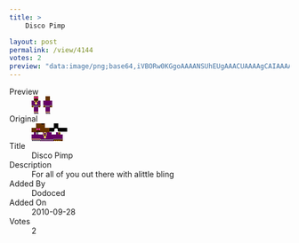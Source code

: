 ```yaml
---
title: >
    Disco Pimp

layout: post
permalink: /view/4144
votes: 2
preview: "data:image/png;base64,iVBORw0KGgoAAAANSUhEUgAAACUAAAAgCAIAAAAaMSbnAAAABnRSTlMA/wD/AP5AXyvrAAABJElEQVRIie2WTXLDIAyFnzq9EblSUY9U+UxwpSgLUoyw3JKxyWSRt8iIDOIzf0+Q6hW/4ssHPEm6uv93Gknve0gWybKNz9JnB0OMAGQBABPP4HHgMjoHriQOLPiawqukbTyLB2DJaxzDZN6SDaNrHpd/gpdsZnmiKCK2bVHwZT2RkiITbIeftsn0/RDPn9889TwmSLrPeDu543LOJxNEYwlOl7Oeon0wlzdVDq8u44z1dPZvEqmIVJXo/tvdxSpRqX3aellGeCidWruSpM24zXeYPobX1tiR9GefF1KNxcD+uN3V5CRFwPpZ+4bI/noirAZp9mPPDDvP3NNI+gvcvzfvzXsZnn1fHyt4I+n2fb3vLyMaSe/8nlzD3dSEPf2f/uz9uwHJwak685iZAAAAAABJRU5ErkJggg=="
---
```

<dl class="side-by-side">
<dt>Preview</dt>
<dd>
    <img class="preview" src="data:image/png;base64,iVBORw0KGgoAAAANSUhEUgAAACUAAAAgCAIAAAAaMSbnAAAABnRSTlMA/wD/AP5AXyvrAAABJElEQVRIie2WTXLDIAyFnzq9EblSUY9U+UxwpSgLUoyw3JKxyWSRt8iIDOIzf0+Q6hW/4ssHPEm6uv93Gknve0gWybKNz9JnB0OMAGQBABPP4HHgMjoHriQOLPiawqukbTyLB2DJaxzDZN6SDaNrHpd/gpdsZnmiKCK2bVHwZT2RkiITbIeftsn0/RDPn9889TwmSLrPeDu543LOJxNEYwlOl7Oeon0wlzdVDq8u44z1dPZvEqmIVJXo/tvdxSpRqX3aellGeCidWruSpM24zXeYPobX1tiR9GefF1KNxcD+uN3V5CRFwPpZ+4bI/noirAZp9mPPDDvP3NNI+gvcvzfvzXsZnn1fHyt4I+n2fb3vLyMaSe/8nlzD3dSEPf2f/uz9uwHJwak685iZAAAAAABJRU5ErkJggg==">
</dd>
<dt>Original</dt>
<dd>
    <img class="preview" src="data:image/png;base64,iVBORw0KGgoAAAANSUhEUgAAAEAAAAAgCAYAAACinX6EAAABCUlEQVR42u2XCw7DIAiGvdPu5J12Wra+VuJ0SAVxFpM/tEkf/l+hYgjEiI8AlN6XfSI+3mPrAEK6owYANo8h3ArADzAOwAE4AAfgAIYF0GpQAJCtaiYJ4bmqdN4JADczZACsZiNs2o3j804ArpbHNBlgC2CAf4A9gFKvfwsAOcNSEASWuX4ActvdAfoE4cYnRMBaxmL2iLX3n0vFpvS5JfHnF8+fM0QYAkDOcC0E7vzEM+rfAHgGtGZAbW1yhL8K/joa72oF6gC0XpzWpoV5UwB4KbQyb54BV/oAB+AlMBGAEURvpeA7XTnSNpA2YtyongGtE6Si+m5T28D0ANTr+GikcFNFHHMAvACuApYcCBbZzQAAAABJRU5ErkJggg==">
</dd>
<dt>Title</dt>
<dd>Disco Pimp</dd>
<dt>Description</dt>
<dd>For all of you out there with alittle bling</dd>
<dt>Added By</dt>
<dd>Dodoced</dd>
<dt>Added On</dt>
<dd>2010-09-28</dd>
<dt>Votes</dt>
<dd>2</dd>
</dl>

